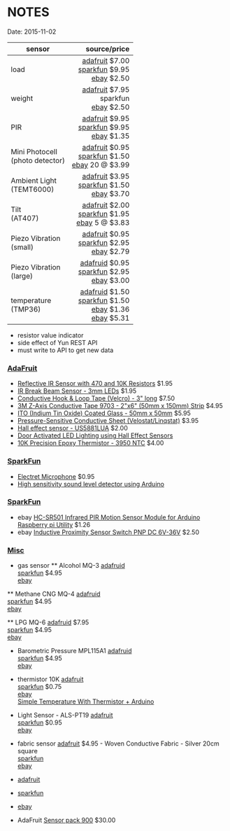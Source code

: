 # NOTES #
Date: 2015-11-02

|    sensor   |  source/price |
|-------------|--------------:|
| load        | [adafruit](http://www.adafruit.com/products/166) $7.00<br>[sparkfun](https://www.sparkfun.com/products/10245) $9.95<br>[ebay](http://www.ebay.com/itm/M-Electronic-Balance-Weighing-Load-Cell-Sensor-0-5Kg-K-/331571837632) $2.50 |
| weight      | [adafruit](http://www.adafruit.com/products/166) $7.95<br>sparkfun<br>[ebay](http://www.ebay.com/itm/M-Electronic-Balance-Weighing-Load-Cell-Sensor-0-5Kg-K-/331571837632) $2.50 |
| PIR         | [adafruit](http://www.adafruit.com/products/189)  $9.95<br>[sparkfun](https://www.sparkfun.com/products/13285) $9.95<br>[ebay](http://www.ebay.com/itm/HC-SR501-Adjust-IR-Pyroelectric-Infrared-PIR-Motion-Sensor-Detector-Module-NEW-/271638488228) $1.35 |
| Mini Photocell<br>(photo detector) | [adafruit](http://www.adafruit.com/products/161) $0.95<br>[sparkfun](https://www.sparkfun.com/products/9088) $1.50<br>[ebay](http://www.ebay.com/itm/20x-5537CDS-Photo-Light-Dependent-Sensitive-Resistor-Photoresistor-LDR-Photocell-/271591239495) 20 @ $3.99<br> |
| Ambient Light<br>(TEMT6000) | [adafruit](http://www.adafruit.com/products/1384) $3.95<br>[sparkfun](https://www.sparkfun.com/products/8348) $1.50<br>[ebay](http://www.ebay.com/itm/1pcs-TEMT6000-Light-Sensor-TEMT6000-Professional-Light-Sensor-IC-NEW-/262030683849) $3.70 |
| Tilt <br>(AT407) | [adafruit](http://www.adafruit.com/products/173) $2.00<br>[sparkfun](https://www.sparkfun.com/products/10289)  $1.95<br>[ebay](http://www.ebay.com/itm/Vibration-Knock-Sensor-5-Pack-Tilt-SW-18020P-AT407-Mercury-Free-5x-5pcs-/231740544669) 5 @ $3.83 |
| Piezo Vibration<br>(small) | [adafruit](http://www.adafruit.com/products/1740) $0.95<br>[sparkfun](https://www.sparkfun.com/products/9198) $2.95<br>[ebay](http://www.ebay.com/itm/Piezo-Vibration-Sensor-Small-Vertical-/271618771586) $2.79 |
| Piezo Vibration<br>(large) | [adafruid](http://www.adafruit.com/products/1739) $0.95<br>[sparkfun](https://www.sparkfun.com/products/9196) $2.95<br>[ebay](http://www.ebay.com/itm/Piezo-Vibration-Sensor-Large-with-Mass-/201425621872) $3.00 |
| temperature<br>(TMP36) | [adafruid](http://www.adafruit.com/products/165) $1.50<br>[sparkfun](https://www.sparkfun.com/products/10988) $1.50<br>[ebay](http://www.ebay.com/itm/1pcs-TMP36GT9-ORIGINAL-Low-Voltage-Temperature-Sensors-/181004901020) $1.36<br>[ebay](http://www.ebay.com/itm/5pcs-TMP36GT9-ORIGINAL-Low-Voltage-Temperature-Sensors-/181004901551) $5.31 |

- resistor value indicator
- side effect of Yun REST API
- must write to API to get new data


### <a name=adafruit>[AdaFruit](http://www.adafruit.com/)</a> ###

- [Reflective IR Sensor with 470 and 10K Resistors](http://www.adafruit.com/products/2349) $1.95
- [IR Break Beam Sensor - 3mm LEDs](http://www.adafruit.com/products/2167) $1.95<br>
- [Conductive Hook & Loop Tape (Velcro) - 3" long](http://www.adafruit.com/products/1324) $7.50<br>
- [3M Z-Axis Conductive Tape 9703 - 2"x6" (50mm x 150mm) Strip](http://www.adafruit.com/products/1656) $4.95<br>
- [ITO (Indium Tin Oxide) Coated Glass - 50mm x 50mm](http://www.adafruit.com/products/1310) $5.95<br>
- [Pressure-Sensitive Conductive Sheet (Velostat/Linqstat)](http://www.adafruit.com/products/1361) $3.95
- [Hall effect sensor - US5881LUA](http://www.adafruit.com/products/158) $2.00
- [Door Activated LED Lighting using Hall Effect Sensors](http://www.instructables.com/id/Door-Activated-LED-Lighting-using-Hall-Effect-Sens/)
- [10K Precision Epoxy Thermistor - 3950 NTC](http://www.adafruit.com/products/372) $4.00

### <a name=sparkfun>[SparkFun](https://www.sparkfun.com/)</a> ###

- [Electret Microphone](https://www.sparkfun.com/products/8635) $0.95
- [High sensitivity sound level detector using Arduino](http://davidhoulding.blogspot.com/2014/02/simple-high-sensitivity-arduino-sound.html)

### <a name=ebay>[SparkFun](https://www.ebay.com/)</a> ###

- ebay [HC-SR501 Infrared PIR Motion Sensor Module for Arduino Raspberry pi Utility](http://www.ebay.com/itm/HC-SR501-Infrared-PIR-Motion-Sensor-Module-for-Arduino-Raspberry-pi-Utility-/141809807216) $1.26
- ebay [Inductive Proximity Sensor Switch PNP DC 6V-36V](http://www.ebay.com/itm/LJ12A3-4-Z-BY-Inductive-Proximity-Sensor-Switch-PNP-DC-6V-36V-/331657665140) $2.50


### <a name=misc>[Misc]()</a> ###

* gas sensor
** Alcohol
MQ-3
[adafruid]()<br>
[sparkfun](https://www.sparkfun.com/products/8880) $4.95<br>
[ebay]()<br>

** Methane CNG
MQ-4
[adafruid]()<br>
[sparkfun](https://www.sparkfun.com/products/9404) $4.95<br>
[ebay]()<br>

** LPG
MQ-6
[adafruid](http://www.adafruit.com/products/992) $7.95<br>
[sparkfun](https://www.sparkfun.com/products/9405)  $4.95<br>
[ebay]()<br>

* Barometric Pressure
MPL115A1
[adafruid]()<br>
[sparkfun](https://www.sparkfun.com/products/9602) $4.95<br>
[ebay]()<br>


* thermistor 10K
[adafruit]()<br>
[sparkfun](https://www.sparkfun.com/products/250) $0.75<br>
[ebay]()<br>
[Simple Temperature With Thermistor + Arduino](http://bildr.org/2012/11/thermistor-arduino/)

* Light Sensor - ALS-PT19
[adafruit]()<br>
[sparkfun](https://www.sparkfun.com/products/12566) $0.95<br>
[ebay]()<br>

* fabric sensor
[adafruit](http://www.adafruit.com/products/1168) $4.95 - Woven Conductive Fabric - Silver 20cm square<br>
[sparkfun]()<br>
[ebay]()<br>


- [adafruit]()
- [sparkfun]()
- [ebay]()

- AdaFruit [Sensor pack 900](http://www.adafruit.com/products/176) $30.00<br>


